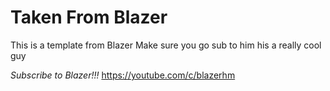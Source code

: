 # Taken From Blazer

This is a template from Blazer Make sure you go sub to him his a really cool guy


*Subscribe to Blazer!!!*
https://youtube.com/c/blazerhm


